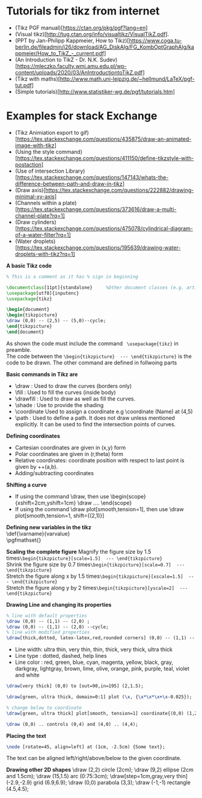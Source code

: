 # Tutorials for tikz from internet 

* (Tikz PGF manual)[https://ctan.org/pkg/pgf?lang=en]
* (Visual tikz)[http://tug.ctan.org/info/visualtikz/VisualTikZ.pdf].               
* (PPT by Jan-Philipp Kappmeier, How to Tikz)[https://www.coga.tu-berlin.de/fileadmin/i26/download/AG_DiskAlg/FG_KombOptGraphAlg/kappmeier/How_to_TikZ_-_current.pdf]                
* (An Introduction to TikZ - Dr. N.K. Sudev)[https://mleczko.faculty.wmi.amu.edu.pl/wp-content/uploads/2020/03/AnIntroductiontoTikZ.pdf]
* (Tikz with maths)[http://www.math.uni-leipzig.de/~hellmund/LaTeX/pgf-tut.pdf]
* (Simple tutorials)[http://www.statistiker-wg.de/pgf/tutorials.htm]  
                
                
# Examples for stack Exchange                
* (Tikz Animiation export to gif)[https://tex.stackexchange.com/questions/435875/draw-an-animated-image-with-tikz]  
* (Using the style command)[https://tex.stackexchange.com/questions/411150/define-tikzstyle-with-postaction]  
* (Use of intersection Library)[https://tex.stackexchange.com/questions/147143/whats-the-difference-between-path-and-draw-in-tikz]  
* (Draw axis)[https://tex.stackexchange.com/questions/222882/drawing-minimal-xy-axis]
* (Channels within a plate)[https://tex.stackexchange.com/questions/373616/draw-a-multi-channel-plate?rq=1]
* (Draw cylinders)[https://tex.stackexchange.com/questions/475078/cylindrical-diagram-of-a-water-filter?rq=1]
* (Water droplets)[https://tex.stackexchange.com/questions/195639/drawing-water-droplets-with-tikz?rq=1]

**A basic Tikz code**
```tex
% This is a comment as it has % sign in beginning 

\documentclass[11pt]{standalone}     %Other document classes (e.g. article, book, etc) can also be used.
\usepackage[utf8]{inputenc}
\usepackage{tikz}

\begin{document}
\begin{tikzpicture}
\draw (0,0) -- (2,5) -- (5,0)--cycle;
\end{tikzpicture}
\end{document}
```

As shown the code must include the command ``` \usepackage{tikz}``` in preamble.  
The code between the ```\begin{tikzpicture}  --- \end{tikzpicture}``` is the code to be drawn.
The other command are defined in follwoing parts

**Basic commands in Tikz are**
* \draw  : Used to draw the curves (borders only)
* \fill  : Used to fill the curves (inside body)
* \drawfill : Used to draw as well as fill the curves.
* \shade : Use to provide the shading 
* \coordinate Used to assign a coordinate e.g  \coordinate (Name) at (4,5)
* \path : Used to define a path. It does not draw unless mentioned explicitly. It can be used to find the intersection points of curves.


**Defining coordinates**
* Cartesian coordinates are given in (x,y) form
* Polar coordinates are given in (r,theta) form
* Relative coordinates: coordinate position with respect to last point is given by ++(a,b).
* Adding/subtracting coordinates

**Shifting a curve**
* If using the command \draw, then use  \begin{scope}{xshift=2cm,yshift=1cm}   \draw .... \end{scope}  
* If using the command \draw plot[smooth,tension=1], then use \draw plot[smooth,tension=1, shift={(2,1)}]



**Defining new variables in the tikz**  
\def{\varname}{varvalue}  
\pgfmathset{}



**Scaling the complete figure**
Magnify the figure size by 1.5 times```\begin{tikzpicture}[scale=1.5]  --- \end{tikzpicture}```   
Shrink the figure size by  0.7 times```\begin{tikzpicture}[scale=0.7]  --- \end{tikzpicture}```  
Stretch the figure along x by 1.5 times```\begin{tikzpicture}[xscale=1.5]  --- \end{tikzpicture}```  
Stretch the figure along y by 2 times```\begin{tikzpicture}[yscale=2]  --- \end{tikzpicture}```  

**Drawing Line and changing its properties**
```tex
% line with default properties
\draw (0,0) -- (1,1) -- (2,0) ;                                
\draw (0,0) -- (1,1) -- (2,0) --cycle;
% line with modified properties
\draw[thick,dotted, latex-latex,red,rounded corners] (0,0) -- (1,1) -- (2,0) ;  
```

* Line width: ultra thin, very thin, thin, thick, very thick, ultra thick
* Line type : dotted, dashed, help lines
* Line color : red, green, blue, cyan, magenta, yellow, black, gray, darkgray, lightgray, brown, lime, olive, orange, pink, purple, teal, violet and white

```tex
\draw[very thick] (0,0) to [out=90,in=195] (2,1.5);
```

```tex
\draw[green, ultra thick, domain=0:1] plot (\x, {\x*\x*\x+\x-0.025});
```

```tex
% change below to coordinate
\draw[green, ultra thick] plot[smooth, tension=1] coordinate{(0,0) (1,2) (3,1) (5,7) (6,1)};
```

```tex
\draw (0,0) .. controls (0,4) and (4,0) .. (4,4);
```


**Placing the text**
```tex
\node [rotate=45, align=left] at (1cm, -2.5cm) {Some text};    
```
The text can be aligned left/right/above/below to the given coordinate. 



**Drawing other 2D shapes**
\draw (2,2) circle (2cm);
\draw (9,2) ellipse (2cm and 1.5cm);
\draw (15,1.5) arc (0:75:3cm);
\draw[step=1cm,gray,very thin] (-2.9,-2.9) grid (6.9,6.9);
\draw (0,0) parabola (3,3);
\draw (-1,-1) rectangle (4.5,4.5);

